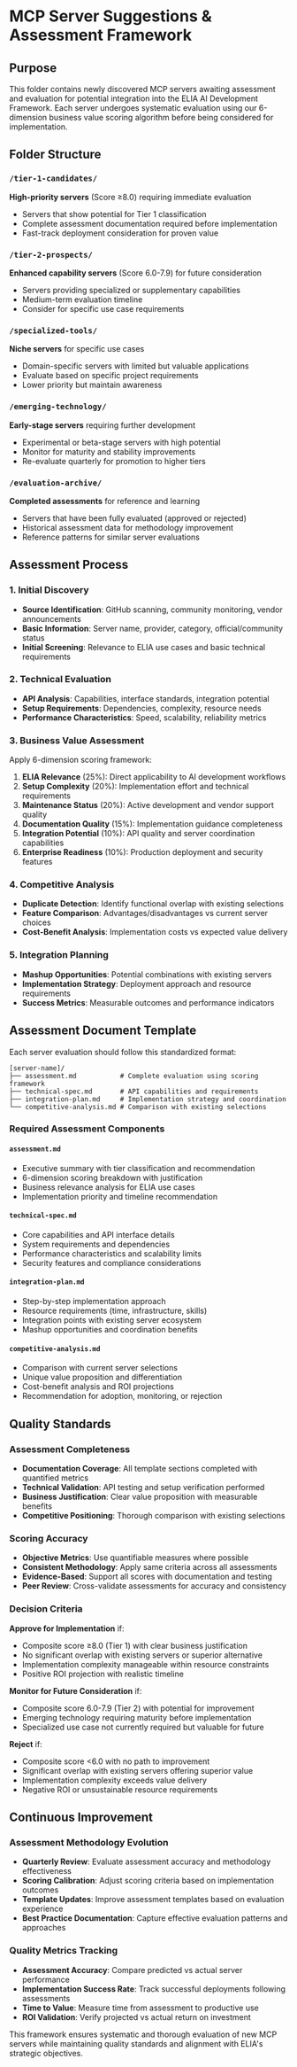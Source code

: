 # MCP Server Suggestions & Assessment Framework

## Purpose

This folder contains newly discovered MCP servers awaiting assessment and evaluation for potential integration into the ELIA AI Development Framework. Each server undergoes systematic evaluation using our 6-dimension business value scoring algorithm before being considered for implementation.

## Folder Structure

### `/tier-1-candidates/`
**High-priority servers** (Score ≥8.0) requiring immediate evaluation
- Servers that show potential for Tier 1 classification
- Complete assessment documentation required before implementation
- Fast-track deployment consideration for proven value

### `/tier-2-prospects/`  
**Enhanced capability servers** (Score 6.0-7.9) for future consideration
- Servers providing specialized or supplementary capabilities
- Medium-term evaluation timeline
- Consider for specific use case requirements

### `/specialized-tools/`
**Niche servers** for specific use cases
- Domain-specific servers with limited but valuable applications
- Evaluate based on specific project requirements
- Lower priority but maintain awareness

### `/emerging-technology/`
**Early-stage servers** requiring further development
- Experimental or beta-stage servers with high potential
- Monitor for maturity and stability improvements
- Re-evaluate quarterly for promotion to higher tiers

### `/evaluation-archive/`
**Completed assessments** for reference and learning
- Servers that have been fully evaluated (approved or rejected)
- Historical assessment data for methodology improvement
- Reference patterns for similar server evaluations

## Assessment Process

### 1. Initial Discovery
- **Source Identification**: GitHub scanning, community monitoring, vendor announcements
- **Basic Information**: Server name, provider, category, official/community status
- **Initial Screening**: Relevance to ELIA use cases and basic technical requirements

### 2. Technical Evaluation
- **API Analysis**: Capabilities, interface standards, integration potential
- **Setup Requirements**: Dependencies, complexity, resource needs
- **Performance Characteristics**: Speed, scalability, reliability metrics

### 3. Business Value Assessment  
Apply 6-dimension scoring framework:
1. **ELIA Relevance** (25%): Direct applicability to AI development workflows
2. **Setup Complexity** (20%): Implementation effort and technical requirements  
3. **Maintenance Status** (20%): Active development and vendor support quality
4. **Documentation Quality** (15%): Implementation guidance completeness
5. **Integration Potential** (10%): API quality and server coordination capabilities
6. **Enterprise Readiness** (10%): Production deployment and security features

### 4. Competitive Analysis
- **Duplicate Detection**: Identify functional overlap with existing selections
- **Feature Comparison**: Advantages/disadvantages vs current server choices
- **Cost-Benefit Analysis**: Implementation costs vs expected value delivery

### 5. Integration Planning
- **Mashup Opportunities**: Potential combinations with existing servers
- **Implementation Strategy**: Deployment approach and resource requirements
- **Success Metrics**: Measurable outcomes and performance indicators

## Assessment Document Template

Each server evaluation should follow this standardized format:

```
[server-name]/
├── assessment.md           # Complete evaluation using scoring framework
├── technical-spec.md       # API capabilities and requirements
├── integration-plan.md     # Implementation strategy and coordination
└── competitive-analysis.md # Comparison with existing selections
```

### Required Assessment Components

#### `assessment.md`
- Executive summary with tier classification and recommendation
- 6-dimension scoring breakdown with justification
- Business relevance analysis for ELIA use cases
- Implementation priority and timeline recommendation

#### `technical-spec.md`
- Core capabilities and API interface details
- System requirements and dependencies
- Performance characteristics and scalability limits
- Security features and compliance considerations

#### `integration-plan.md`
- Step-by-step implementation approach
- Resource requirements (time, infrastructure, skills)
- Integration points with existing server ecosystem
- Mashup opportunities and coordination benefits

#### `competitive-analysis.md`
- Comparison with current server selections
- Unique value proposition and differentiation
- Cost-benefit analysis and ROI projections
- Recommendation for adoption, monitoring, or rejection

## Quality Standards

### Assessment Completeness
- **Documentation Coverage**: All template sections completed with quantified metrics
- **Technical Validation**: API testing and setup verification performed
- **Business Justification**: Clear value proposition with measurable benefits
- **Competitive Positioning**: Thorough comparison with existing selections

### Scoring Accuracy
- **Objective Metrics**: Use quantifiable measures where possible
- **Consistent Methodology**: Apply same criteria across all assessments
- **Evidence-Based**: Support all scores with documentation and testing
- **Peer Review**: Cross-validate assessments for accuracy and consistency

### Decision Criteria
**Approve for Implementation** if:
- Composite score ≥8.0 (Tier 1) with clear business justification
- No significant overlap with existing servers or superior alternative
- Implementation complexity manageable within resource constraints
- Positive ROI projection with realistic timeline

**Monitor for Future Consideration** if:
- Composite score 6.0-7.9 (Tier 2) with potential for improvement
- Emerging technology requiring maturity before implementation
- Specialized use case not currently required but valuable for future

**Reject** if:
- Composite score <6.0 with no path to improvement
- Significant overlap with existing servers offering superior value
- Implementation complexity exceeds value delivery
- Negative ROI or unsustainable resource requirements

## Continuous Improvement

### Assessment Methodology Evolution
- **Quarterly Review**: Evaluate assessment accuracy and methodology effectiveness
- **Scoring Calibration**: Adjust scoring criteria based on implementation outcomes
- **Template Updates**: Improve assessment templates based on evaluation experience
- **Best Practice Documentation**: Capture effective evaluation patterns and approaches

### Quality Metrics Tracking
- **Assessment Accuracy**: Compare predicted vs actual server performance
- **Implementation Success Rate**: Track successful deployments following assessments
- **Time to Value**: Measure time from assessment to productive use
- **ROI Validation**: Verify projected vs actual return on investment

This framework ensures systematic and thorough evaluation of new MCP servers while maintaining quality standards and alignment with ELIA's strategic objectives.